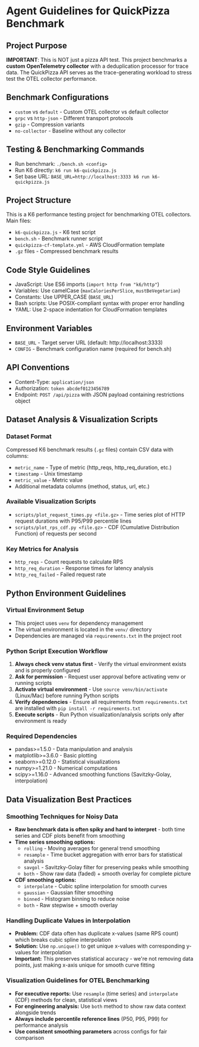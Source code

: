 # Agent Guidelines for QuickPizza Benchmark

## Project Purpose
**IMPORTANT**: This is NOT just a pizza API test. This project benchmarks a **custom OpenTelemetry collector** with a deduplication processor for trace data. The QuickPizza API serves as the trace-generating workload to stress test the OTEL collector performance.

## Benchmark Configurations
- `custom` vs `default` - Custom OTEL collector vs default collector
- `grpc` vs `http-json` - Different transport protocols  
- `gzip` - Compression variants
- `no-collector` - Baseline without any collector

## Testing & Benchmarking Commands
- Run benchmark: `./bench.sh <config>`
- Run K6 directly: `k6 run k6-quickpizza.js`
- Set base URL: `BASE_URL=http://localhost:3333 k6 run k6-quickpizza.js`

## Project Structure
This is a K6 performance testing project for benchmarking OTEL collectors. Main files:
- `k6-quickpizza.js` - K6 test script
- `bench.sh` - Benchmark runner script
- `quickpizza-cf-template.yml` - AWS CloudFormation template
- `.gz` files - Compressed benchmark results

## Code Style Guidelines
- JavaScript: Use ES6 imports (`import http from "k6/http"`)
- Variables: Use camelCase (`maxCaloriesPerSlice`, `mustBeVegetarian`)
- Constants: Use UPPER_CASE (`BASE_URL`)
- Bash scripts: Use POSIX-compliant syntax with proper error handling
- YAML: Use 2-space indentation for CloudFormation templates

## Environment Variables
- `BASE_URL` - Target server URL (default: http://localhost:3333)
- `CONFIG` - Benchmark configuration name (required for bench.sh)

## API Conventions
- Content-Type: `application/json`
- Authorization: `token abcdef0123456789`
- Endpoint: `POST /api/pizza` with JSON payload containing restrictions object

## Dataset Analysis & Visualization Scripts

### Dataset Format
Compressed K6 benchmark results (`.gz` files) contain CSV data with columns:
- `metric_name` - Type of metric (http_reqs, http_req_duration, etc.)
- `timestamp` - Unix timestamp 
- `metric_value` - Metric value
- Additional metadata columns (method, status, url, etc.)

### Available Visualization Scripts
- `scripts/plot_request_times.py <file.gz>` - Time series plot of HTTP request durations with P95/P99 percentile lines
- `scripts/plot_rps_cdf.py <file.gz>` - CDF (Cumulative Distribution Function) of requests per second

### Key Metrics for Analysis
- `http_reqs` - Count requests to calculate RPS
- `http_req_duration` - Response times for latency analysis
- `http_req_failed` - Failed request rate

## Python Environment Guidelines

### Virtual Environment Setup
- This project uses `venv` for dependency management
- The virtual environment is located in the `venv/` directory
- Dependencies are managed via `requirements.txt` in the project root

### Python Script Execution Workflow
1. **Always check venv status first** - Verify the virtual environment exists and is properly configured
2. **Ask for permission** - Request user approval before activating venv or running scripts
3. **Activate virtual environment** - Use `source venv/bin/activate` (Linux/Mac) before running Python scripts
4. **Verify dependencies** - Ensure all requirements from `requirements.txt` are installed with `pip install -r requirements.txt`
5. **Execute scripts** - Run Python visualization/analysis scripts only after environment is ready

### Required Dependencies
- pandas>=1.5.0 - Data manipulation and analysis
- matplotlib>=3.6.0 - Basic plotting
- seaborn>=0.12.0 - Statistical visualizations  
- numpy>=1.21.0 - Numerical computations
- scipy>=1.16.0 - Advanced smoothing functions (Savitzky-Golay, interpolation)

## Data Visualization Best Practices

### Smoothing Techniques for Noisy Data
- **Raw benchmark data is often spiky and hard to interpret** - both time series and CDF plots benefit from smoothing
- **Time series smoothing options:**
  - `rolling` - Moving averages for general trend smoothing
  - `resample` - Time bucket aggregation with error bars for statistical analysis
  - `savgol` - Savitzky-Golay filter for preserving peaks while smoothing
  - `both` - Show raw data (faded) + smooth overlay for complete picture
- **CDF smoothing options:**
  - `interpolate` - Cubic spline interpolation for smooth curves
  - `gaussian` - Gaussian filter smoothing
  - `binned` - Histogram binning to reduce noise
  - `both` - Raw stepwise + smooth overlay

### Handling Duplicate Values in Interpolation
- **Problem:** CDF data often has duplicate x-values (same RPS count) which breaks cubic spline interpolation
- **Solution:** Use `np.unique()` to get unique x-values with corresponding y-values for interpolation
- **Important:** This preserves statistical accuracy - we're not removing data points, just making x-axis unique for smooth curve fitting

### Visualization Guidelines for OTEL Benchmarking
- **For executive reports:** Use `resample` (time series) and `interpolate` (CDF) methods for clean, statistical views
- **For engineering analysis:** Use `both` method to show raw data context alongside trends
- **Always include percentile reference lines** (P50, P95, P99) for performance analysis
- **Use consistent smoothing parameters** across configs for fair comparison
